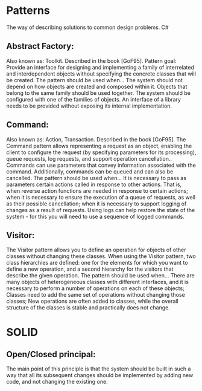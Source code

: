 # Patterns
The way of describing solutions to common design problems. C#

Abstract Factory:
-----------------
Also known as: Toolkit. 
Described in the book [GoF95].
Pattern goal: Provide an interface for designing and implementing a family of interrelated and interdependent 
			  objects without specifying the concrete classes that will be created. 
The pattern should be used when...
	The system should not depend on how objects are created and composed within it.
	Objects that belong to the same family should be used together.
	The system should be configured with one of the families of objects.
	An interface of a library needs to be provided without exposing its internal implementation.

Command:
--------
Also known as: Action, Transaction.
Described in the book [GoF95].
The Command pattern allows representing a request as an object, enabling the client to configure the request 
(by specifying parameters for its processing), queue requests, log requests, and support operation cancellation..
Commands can use parameters that convey information associated with the command. 
Additionally, commands can be queued and can also be cancelled.
The pattern should be used when...
  It is necessary to pass as parameters certain actions called in response to other actions. 
	That is, when reverse action functions are needed in response to certain actions;
  when it is necessary to ensure the execution of a queue of requests, as well as their possible cancellation;
  when it is necessary to support logging of changes as a result of requests. 
	Using logs can help restore the state of the system - for this you will need to use a sequence of logged commands.

Visitor:
--------
The Visitor pattern allows you to define an operation for objects of other classes without changing these classes.
When using the Visitor pattern, two class hierarchies are defined: one for the elements for which you want to define 
a new operation, and a second hierarchy for the visitors that describe the given operation.
The pattern should be used when...
  There are many objects of heterogeneous classes with different interfaces, and it is necessary to perform 
	a number of operations on each of these objects;
  Classes need to add the same set of operations without changing those classes;
  New operations are often added to classes, while the overall structure of the classes is stable 
	and practically does not change.
  
# SOLID
Open/Closed principal:
----------------------
The main point of this principle is that the system should be built in such a way that all its subsequent changes 
should be implemented by adding new code, and not changing the existing one.
